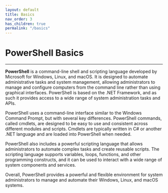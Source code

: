 ```yaml
---
layout: default
title: Basics
nav_order: 3
has_children: true
permalink: "/basics"
---
```


# PowerShell Basics

---

**PowerShell** is a command-line shell and scripting language developed by Microsoft for Windows, Linux, and macOS. It is designed to automate administrative tasks and system management, allowing administrators to manage and configure computers from the command line rather than using graphical interfaces. PowerShell is based on the .NET Framework, and as such it provides access to a wide range of system administration tasks and APIs.

PowerShell uses a command-line interface similar to the Windows Command Prompt, but with several key differences. PowerShell commands, called cmdlets, are designed to be easy to use and consistent across different modules and scripts. Cmdlets are typically written in C# or another .NET language and are loaded into PowerShell when needed.

PowerShell also includes a powerful scripting language that allows administrators to automate complex tasks and create reusable scripts. The scripting language supports variables, loops, functions, and other programming constructs, and it can be used to interact with a wide range of system components and services.

Overall, PowerShell provides a powerful and flexible environment for system administrators to manage and automate their Windows, Linux, and macOS systems.